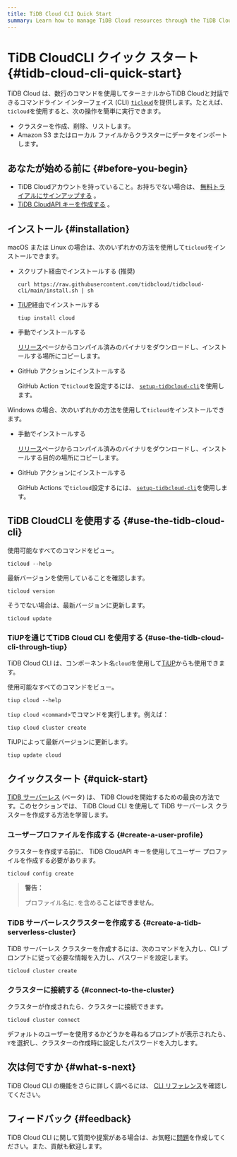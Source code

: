 ```yaml
---
title: TiDB Cloud CLI Quick Start
summary: Learn how to manage TiDB Cloud resources through the TiDB Cloud CLI.
---
```


# TiDB CloudCLI クイック スタート {#tidb-cloud-cli-quick-start}

TiDB Cloud は、数行のコマンドを使用してターミナルからTiDB Cloudと対話できるコマンドライン インターフェイス (CLI) [<a href="https://github.com/tidbcloud/tidbcloud-cli">`ticloud`</a>](https://github.com/tidbcloud/tidbcloud-cli)を提供します。たとえば、 `ticloud`を使用すると、次の操作を簡単に実行できます。

-   クラスターを作成、削除、リストします。
-   Amazon S3 またはローカル ファイルからクラスターにデータをインポートします。

## あなたが始める前に {#before-you-begin}

-   TiDB Cloudアカウントを持っていること。お持ちでない場合は、 [<a href="https://tidbcloud.com/free-trial">無料トライアルにサインアップする</a>](https://tidbcloud.com/free-trial) 。
-   [<a href="https://docs.pingcap.com/tidbcloud/api/v1beta#section/Authentication/API-Key-Management">TiDB CloudAPI キーを作成する</a>](https://docs.pingcap.com/tidbcloud/api/v1beta#section/Authentication/API-Key-Management) 。

## インストール {#installation}

<SimpleTab>
<div label="macOS/Linux">

macOS または Linux の場合は、次のいずれかの方法を使用して`ticloud`をインストールできます。

-   スクリプト経由でインストールする (推奨)

    ```shell
    curl https://raw.githubusercontent.com/tidbcloud/tidbcloud-cli/main/install.sh | sh
    ```

-   [<a href="https://tiup.io/">TiUP</a>](https://tiup.io/)経由でインストールする

    ```shell
    tiup install cloud
    ```

-   手動でインストールする

    [<a href="https://github.com/tidbcloud/tidbcloud-cli/releases/latest">リリース</a>](https://github.com/tidbcloud/tidbcloud-cli/releases/latest)ページからコンパイル済みのバイナリをダウンロードし、インストールする場所にコピーします。

-   GitHub アクションにインストールする

    GitHub Action で`ticloud`を設定するには、 [<a href="https://github.com/tidbcloud/setup-tidbcloud-cli">`setup-tidbcloud-cli`</a>](https://github.com/tidbcloud/setup-tidbcloud-cli)を使用します。

</div>

<div label="Windows">

Windows の場合、次のいずれかの方法を使用して`ticloud`をインストールできます。

-   手動でインストールする

    [<a href="https://github.com/tidbcloud/tidbcloud-cli/releases/latest">リリース</a>](https://github.com/tidbcloud/tidbcloud-cli/releases/latest)ページからコンパイル済みのバイナリをダウンロードし、インストールする目的の場所にコピーします。

-   GitHub アクションにインストールする

    GitHub Actions で`ticloud`設定するには、 [<a href="https://github.com/tidbcloud/setup-tidbcloud-cli">`setup-tidbcloud-cli`</a>](https://github.com/tidbcloud/setup-tidbcloud-cli)を使用します。

</div>
</SimpleTab>

## TiDB CloudCLI を使用する {#use-the-tidb-cloud-cli}

使用可能なすべてのコマンドをビュー。

```shell
ticloud --help
```

最新バージョンを使用していることを確認します。

```shell
ticloud version
```

そうでない場合は、最新バージョンに更新します。

```shell
ticloud update
```

### TiUPを通じてTiDB Cloud CLI を使用する {#use-the-tidb-cloud-cli-through-tiup}

TiDB Cloud CLI は、コンポーネント名`cloud`を使用して[<a href="https://tiup.io/">TiUP</a>](https://tiup.io/)からも使用できます。

使用可能なすべてのコマンドをビュー。

```shell
tiup cloud --help
```

`tiup cloud <command>`でコマンドを実行します。例えば：

```shell
tiup cloud cluster create
```

TiUPによって最新バージョンに更新します。

```shell
tiup update cloud
```

## クイックスタート {#quick-start}

[<a href="/tidb-cloud/select-cluster-tier.md#tidb-serverless-beta">TiDB サーバーレス</a>](/tidb-cloud/select-cluster-tier.md#tidb-serverless-beta) (ベータ) は、 TiDB Cloudを開始するための最良の方法です。このセクションでは、 TiDB Cloud CLI を使用して TiDB サーバーレス クラスターを作成する方法を学習します。

### ユーザープロファイルを作成する {#create-a-user-profile}

クラスターを作成する前に、 TiDB CloudAPI キーを使用してユーザー プロファイルを作成する必要があります。

```shell
ticloud config create
```

> **警告：**
>
> プロファイル名に`.`を含める**ことはできません**。

### TiDB サーバーレスクラスターを作成する {#create-a-tidb-serverless-cluster}

TiDB サーバーレス クラスターを作成するには、次のコマンドを入力し、CLI プロンプトに従って必要な情報を入力し、パスワードを設定します。

```shell
ticloud cluster create
```

### クラスターに接続する {#connect-to-the-cluster}

クラスターが作成されたら、クラスターに接続できます。

```shell
ticloud cluster connect
```

デフォルトのユーザーを使用するかどうかを尋ねるプロンプトが表示されたら、 `Y`を選択し、クラスターの作成時に設定したパスワードを入力します。

## 次は何ですか {#what-s-next}

TiDB Cloud CLI の機能をさらに詳しく調べるには、 [<a href="/tidb-cloud/cli-reference.md">CLI リファレンス</a>](/tidb-cloud/cli-reference.md)を確認してください。

## フィードバック {#feedback}

TiDB Cloud CLI に関して質問や提案がある場合は、お気軽に[<a href="https://github.com/tidbcloud/tidbcloud-cli/issues/new/choose">問題</a>](https://github.com/tidbcloud/tidbcloud-cli/issues/new/choose)を作成してください。また、貢献も歓迎します。
